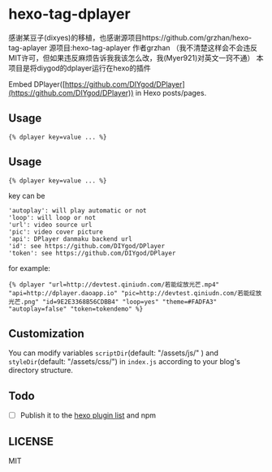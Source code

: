 # hexo-tag-dplayer
感谢某豆子(dixyes)的移植，也感谢源项目https://github.com/grzhan/hexo-tag-aplayer
源项目:hexo-tag-aplayer 作者grzhan
（我不清楚这样会不会违反MIT许可，但如果违反麻烦告诉我我该怎么改，我(Myer921)对英文一窍不通）
本项目是将diygod的dplayer运行在hexo的插件


Embed DPlayer([https://github.com/DIYgod/DPlayer](https://github.com/DIYgod/DPlayer)) in Hexo posts/pages.

## Usage

	{% dplayer key=value ... %}

## Usage

	{% dplayer key=value ... %}

key can be 

	'autoplay': will play automatic or not
	'loop': will loop or not
	'url': video source url
	'pic': video cover picture
	'api': DPlayer danmaku backend url
	'id': see https://github.com/DIYgod/DPlayer
	'token': see https://github.com/DIYgod/DPlayer

for example:

	{% dplayer "url=http://devtest.qiniudn.com/若能绽放光芒.mp4" "api=http://dplayer.daoapp.io" "pic=http://devtest.qiniudn.com/若能绽放光芒.png" "id=9E2E3368B56CDBB4" "loop=yes" "theme=#FADFA3" "autoplay=false" "token=tokendemo" %}

## Customization

You can modify variables `scriptDir`(default: "/assets/js/" ) and `styleDir`(default: "/assets/css/") in `index.js` according to your blog's directory structure.

## Todo

- [ ] Publish it to the [hexo plugin list](https://hexo.io/plugins) and npm

## LICENSE

MIT
